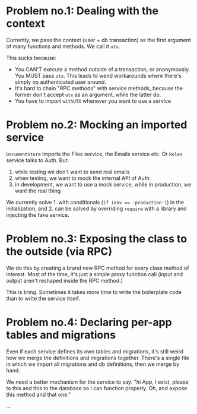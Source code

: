 # Problem no.1: Dealing with the context

Currently, we pass the context (user + db transaction) as the first argument
of many functions and methods. We call it `utx`.

This sucks because:

* You CAN'T execute a method outside of a transaction, or anonymously. You MUST
  pass `utx`. This leads to weird workarounds where there's simply no authenticated
  user around.
* It's hard to chain "RPC methods" with service methods, because the former
  don't accept `utx` as an argument, while the latter do.
* You have to import `withUTX` whenever you want to use a service

# Problem no.2: Mocking an imported service

`DocumentStore` imports the Files service, the Emails service etc.  Or `Roles` service talks to Auth. But:

1. while testing we don't want to send real emails
2. when testing, we want to mock the internal API of Auth
3. in development, we want to use a mock service, while in production, we want the real thing

We currently solve 1. with conditionals (`if (env == 'production')`) in the initialization,
and 2. can be solved by overriding `require` with a library and injecting the fake service.

# Problem no.3: Exposing the class to the outside (via RPC)

We do this by creating a brand new RPC method for every class method of interest. Most
of the time, it's just a simple proxy function call (input and output aren't reshaped inside
the RPC method.)

This is tiring. Sometimes it takes more time to write the boilerplate code than to write
the service itself.

# Problem no.4: Declaring per-app tables and migrations

Even if each service defines its own tables and migrations, it's still weird how we merge
the definitions and migrations together. There's a single file in which we import all migrations
and db definitions, then we merge by hand.

We need a better mechanism for the service to say: "hi App, I exist, please to this and this
to the database so I can function properly. Oh, and expose this method and that one."

...